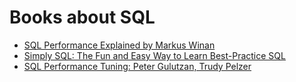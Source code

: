 # Books about SQL

* [SQL Performance Explained by Markus Winan](https://sql-performance-explained.com/)
* [Simply SQL: The Fun and Easy Way to Learn Best-Practice SQL](https://www.amazon.com/Simply-SQL-Easy-Learn-Best-Practice-ebook/dp/B00TRFVGWK)
* [SQL Performance Tuning: Peter Gulutzan, Trudy Pelzer](https://www.amazon.com/SQL-Performance-Tuning-Peter-Gulutzan/dp/0201791692)